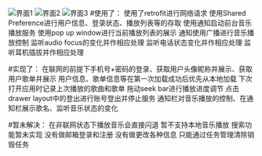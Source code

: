 ![界面1](https://github.com/leishui/Music/blob/master/app/src/main/img/1.gif)
![界面2](https://github.com/leishui/Music/blob/master/app/src/main/img/2.gif)
![界面3](https://github.com/leishui/Music/blob/master/app/src/main/img/3.gif)
#使用了：
使用了retrofit进行网络请求
使用Shared Preference进行用户信息、登录状态、播放列表等的存取
使用通知启动前台音乐播放服务
使用pop up window进行当前播放列表的展示
通知使用广播进行音乐播放控制
监听audio focus的变化并作相应处理
监听电话状态变化并作相应处理
监听耳机插拔并作相应处理

#实现了：
在联网的前提下手机号+密码的登录、获取用户头像昵称并展示、获取用户歌单并展示
用户信息、歌单信息等在第一次加载成功后优先从本地加载
下次打开应用时记录上次播放的歌曲和歌单
拖动seek bar进行播放进度调节
点击drawer layout中的登出进行账号登出并停止服务
通知栏对音乐播放的控制、在通知栏展示歌名、监听音乐状态的变化

#暂未解决：
在非联网状态下播放音乐会直接闪退
暂不支持本地音乐播放
搜索功能暂未实现
没有做邮箱登录和注册
没有做更改各种信息
只能通过任务管理清除销毁任务
